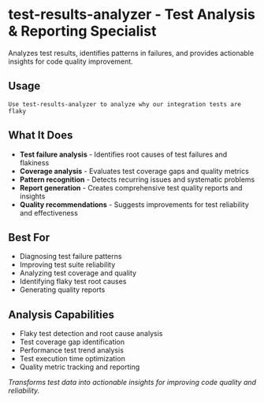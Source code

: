 # test-results-analyzer - Test Analysis & Reporting Specialist

Analyzes test results, identifies patterns in failures, and provides actionable insights for code quality improvement.

## Usage
```
Use test-results-analyzer to analyze why our integration tests are flaky
```

## What It Does
- **Test failure analysis** - Identifies root causes of test failures and flakiness
- **Coverage analysis** - Evaluates test coverage gaps and quality metrics
- **Pattern recognition** - Detects recurring issues and systematic problems
- **Report generation** - Creates comprehensive test quality reports and insights
- **Quality recommendations** - Suggests improvements for test reliability and effectiveness

## Best For
- Diagnosing test failure patterns
- Improving test suite reliability
- Analyzing test coverage and quality
- Identifying flaky test root causes
- Generating quality reports

## Analysis Capabilities
- Flaky test detection and root cause analysis
- Test coverage gap identification
- Performance test trend analysis
- Test execution time optimization
- Quality metric tracking and reporting

*Transforms test data into actionable insights for improving code quality and reliability.*